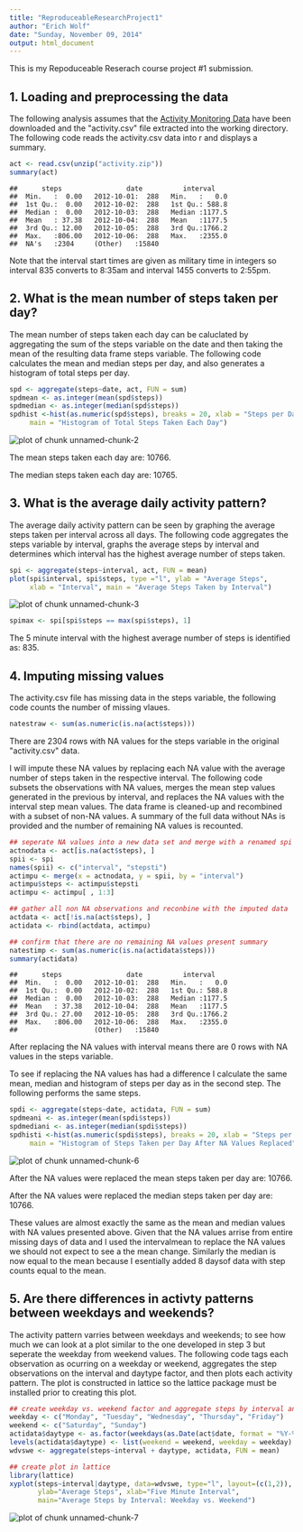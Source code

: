 ```yaml
---
title: "ReproduceableResearchProject1"
author: "Erich Wolf"
date: "Sunday, November 09, 2014"
output: html_document
---
```


This is my Repoduceable Reserach course project #1 submission. 


## 1. Loading and preprocessing the data
The following analysis assumes that the 
[Activity Monitoring Data](https://d396qusza40orc.cloudfront.net/repdata%2Fdata%2Factivity.zip) 
have been downloaded and the "activity.csv" file extracted into the working 
directory. The following code reads the activity.csv data into r and displays a 
summary.

```r
act <- read.csv(unzip("activity.zip"))
summary(act)
```

```
##      steps                date          interval     
##  Min.   :  0.00   2012-10-01:  288   Min.   :   0.0  
##  1st Qu.:  0.00   2012-10-02:  288   1st Qu.: 588.8  
##  Median :  0.00   2012-10-03:  288   Median :1177.5  
##  Mean   : 37.38   2012-10-04:  288   Mean   :1177.5  
##  3rd Qu.: 12.00   2012-10-05:  288   3rd Qu.:1766.2  
##  Max.   :806.00   2012-10-06:  288   Max.   :2355.0  
##  NA's   :2304     (Other)   :15840
```

Note that the interval start times are given as military time in integers so 
interval 835 converts to 8:35am and interval 1455 converts to 2:55pm.



## 2. What is the mean number of steps taken per day?

The mean number of steps taken each day can be caluclated by aggregating the 
sum of the steps variable on the date and then taking the mean of the resulting
data frame steps variable. The following code calculates the mean and median 
steps per day, and also generates a histogram of total steps per day.


```r
spd <- aggregate(steps~date, act, FUN = sum)
spdmean <- as.integer(mean(spd$steps))
spdmedian <- as.integer(median(spd$steps))
spdhist <-hist(as.numeric(spd$steps), breaks = 20, xlab = "Steps per Day", 
     main = "Histogram of Total Steps Taken Each Day")
```

![plot of chunk unnamed-chunk-2](figure/unnamed-chunk-2-1.png) 

The mean steps taken each day are: 10766.

The median steps taken each day are: 10765.



## 3. What is the average daily activity pattern?

The average daily activity pattern can be seen by graphing the average steps 
taken per interval across all days. The following code aggregates the steps 
variable by interval, graphs the average steps by interval and determines which 
interval has the highest average number of steps taken.


```r
spi <- aggregate(steps~interval, act, FUN = mean)
plot(spi$interval, spi$steps, type ="l", ylab = "Average Steps", 
     xlab = "Interval", main = "Average Steps Taken by Interval")
```

![plot of chunk unnamed-chunk-3](figure/unnamed-chunk-3-1.png) 

```r
spimax <- spi[spi$steps == max(spi$steps), 1]
```
The 5 minute interval with the highest average number of steps is identified as: 
835.



## 4. Imputing missing values

The activity.csv file has missing data in the steps variable, the following code
counts the number of missing vlaues.

```r
natestraw <- sum(as.numeric(is.na(act$steps)))
```

There are 2304 rows with NA values for the steps variable in the 
original "activity.csv" data.

I will impute these NA values by replacing each NA value with the average number 
of steps taken in the respective interval. The following code subsets the 
observations with NA values, merges the mean step values generated in the 
previous by interval, and replaces the NA values with the interval step mean 
values. The data frame is cleaned-up and recombined with a subset of non-NA 
values. A summary of the full data without NAs is provided and the number of 
remaining NA values is recounted.


```r
## seperate NA values into a new data set and merge with a renamed spi (generated above)
actnodata <- act[is.na(act$steps), ]
spii <- spi
names(spii) <- c("interval", "stepsti")
actimpu <- merge(x = actnodata, y = spii, by = "interval")
actimpu$steps <- actimpu$stepsti
actimpu <- actimpu[ , 1:3]

## gather all non NA observations and reconbine with the imputed data 
actdata <- act[!is.na(act$steps), ]
actidata <- rbind(actdata, actimpu)

## confirm that there are no remaining NA values present summary
natestimp <- sum(as.numeric(is.na(actidata$steps)))
summary(actidata)
```

```
##      steps                date          interval     
##  Min.   :  0.00   2012-10-01:  288   Min.   :   0.0  
##  1st Qu.:  0.00   2012-10-02:  288   1st Qu.: 588.8  
##  Median :  0.00   2012-10-03:  288   Median :1177.5  
##  Mean   : 37.38   2012-10-04:  288   Mean   :1177.5  
##  3rd Qu.: 27.00   2012-10-05:  288   3rd Qu.:1766.2  
##  Max.   :806.00   2012-10-06:  288   Max.   :2355.0  
##                   (Other)   :15840
```

After replacing the NA values with interval means there are 0 rows 
with NA values in the steps variable.

To see if replacing the NA values has had a difference I calculate the same 
mean, median and histogram of steps per day as in the second step. The following
performs the same steps.


```r
spdi <- aggregate(steps~date, actidata, FUN = sum)
spdmeani <- as.integer(mean(spdi$steps))
spdmediani <- as.integer(median(spdi$steps))
spdhisti <-hist(as.numeric(spdi$steps), breaks = 20, xlab = "Steps per Day", 
     main = "Histogram of Steps Taken per Day After NA Values Replaced")
```

![plot of chunk unnamed-chunk-6](figure/unnamed-chunk-6-1.png) 

After the NA values were replaced the mean steps taken per day are: 10766.

After the NA values were replaced the median steps taken per day are: 10766. 

These values are almost exactly the same as the mean and median values with NA 
values presented above. Given that the NA values arrise from entire missing days 
of data and I used the intervalmean to replace the NA values we should not 
expect to see a the mean change. Similarly the median is now equal to the mean 
because I esentially added 8 daysof data with step counts equal to the mean.



## 5. Are there differences in activty patterns between weekdays and weekends?

The activity pattern varries between weekdays and weekends; to see how much we 
can look at a plot similar to the one developed in step 3 but seperate the 
weekday from weekend values. The following code tags each observation as 
ocurring on a weekday or weekend, aggregates the step observations on the 
interval and daytype factor, and then plots each activity pattern. The plot 
is constructed in lattice so the lattice package must be installed prior to 
creating this plot.


```r
## create weekday vs. weekend factor and aggregate steps by interval and daytype
weekday <- c("Monday", "Tuesday", "Wednesday", "Thursday", "Friday")
weekend <- c("Saturday", "Sunday")
actidata$daytype <- as.factor(weekdays(as.Date(act$date, format = "%Y-%m-%d")))
levels(actidata$daytype) <- list(weekend = weekend, weekday = weekday)
wdvswe <- aggregate(steps~interval + daytype, actidata, FUN = mean)

## create plot in lattice
library(lattice)
xyplot(steps~interval|daytype, data=wdvswe, type="l", layout=(c(1,2)), 
       ylab="Average Steps", xlab="Five Minute Interval", 
       main="Average Steps by Interval: Weekday vs. Weekend")
```

![plot of chunk unnamed-chunk-7](figure/unnamed-chunk-7-1.png) 
